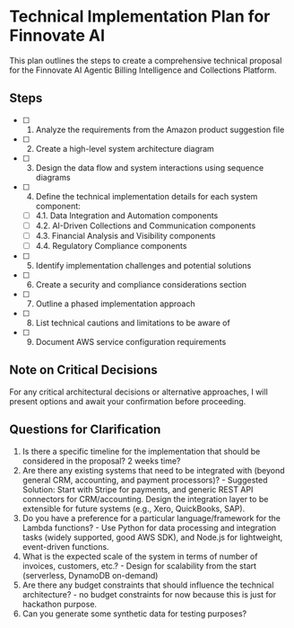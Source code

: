 # Technical Implementation Plan for Finnovate AI

This plan outlines the steps to create a comprehensive technical proposal for the Finnovate AI Agentic Billing Intelligence and Collections Platform.

## Steps

- [ ] 1. Analyze the requirements from the Amazon product suggestion file
- [ ] 2. Create a high-level system architecture diagram
- [ ] 3. Design the data flow and system interactions using sequence diagrams
- [ ] 4. Define the technical implementation details for each system component:
  - [ ] 4.1. Data Integration and Automation components
  - [ ] 4.2. AI-Driven Collections and Communication components
  - [ ] 4.3. Financial Analysis and Visibility components
  - [ ] 4.4. Regulatory Compliance components
- [ ] 5. Identify implementation challenges and potential solutions
- [ ] 6. Create a security and compliance considerations section
- [ ] 7. Outline a phased implementation approach
- [ ] 8. List technical cautions and limitations to be aware of
- [ ] 9. Document AWS service configuration requirements

## Note on Critical Decisions
For any critical architectural decisions or alternative approaches, I will present options and await your confirmation before proceeding.

## Questions for Clarification
1. Is there a specific timeline for the implementation that should be considered in the proposal? 2 weeks time?
2. Are there any existing systems that need to be integrated with (beyond general CRM, accounting, and payment processors)? - Suggested Solution: Start with Stripe for payments, and generic REST API connectors for CRM/accounting. Design the integration layer to be extensible for future systems (e.g., Xero, QuickBooks, SAP).
3. Do you have a preference for a particular language/framework for the Lambda functions? - Use Python for data processing and integration tasks (widely supported, good AWS SDK), and Node.js for lightweight, event-driven functions.
4. What is the expected scale of the system in terms of number of invoices, customers, etc.? - Design for scalability from the start (serverless, DynamoDB on-demand)
5. Are there any budget constraints that should influence the technical architecture? - no budget constraints for now because this is just for hackathon purpose.
6. Can you generate some synthetic data for testing purposes?

